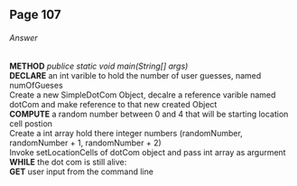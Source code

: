 ## Page 107
###### Answer

**METHOD** *publice static void main(String[] args)*  </br>
  **DECLARE**  an int varible to hold the number of user guesses, named numOfGueses </br>
  Create a new SimpleDotCom Object, decalre a reference varible named dotCom and make reference to that new created Object </br>
  **COMPUTE** a random number between 0 and 4 that will be starting location cell postion</br>
  Create a int array hold there integer numbers (randomNumber, randomNumber + 1, randomNumber + 2)</br>
  Invoke setLocationCells of dotCom object and pass int array as argurment</br>
  **WHILE** the dot com is still alive:</br>
    **GET** user input from the command line</br> 

